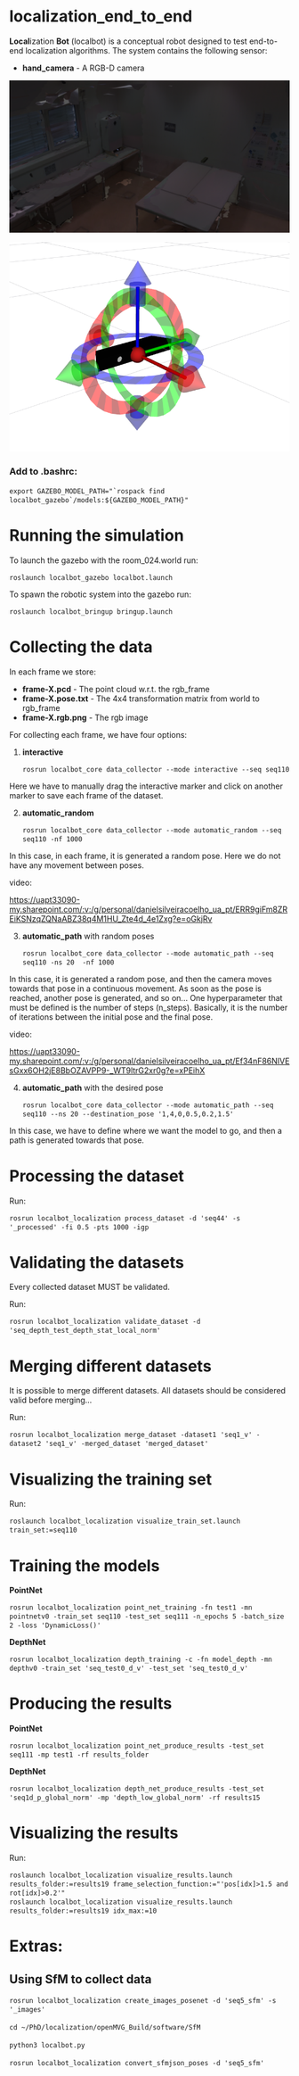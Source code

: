 # localization_end_to_end

**Local**ization **Bot** (localbot) is a conceptual robot designed to test end-to-end localization algorithms. The system contains the following sensor:

- **hand_camera** - A RGB-D camera

![localbot_gazebo](docs/img/gazebo.png)

![localbot_gazebo](docs/img/rviz.png)


### Add to .bashrc:

```
export GAZEBO_MODEL_PATH="`rospack find localbot_gazebo`/models:${GAZEBO_MODEL_PATH}"
```

# Running the simulation

To launch the gazebo with the room_024.world run:

    roslaunch localbot_gazebo localbot.launch

To spawn the robotic system into the gazebo run:

    roslaunch localbot_bringup bringup.launch

# Collecting the data

In each frame we store:

- **frame-X.pcd** - The point cloud w.r.t. the rgb_frame
- **frame-X.pose.txt** - The 4x4 transformation matrix from world to rgb_frame
- **frame-X.rgb.png** - The rgb image

For collecting each frame, we have four options:

1.  **interactive**

        rosrun localbot_core data_collector --mode interactive --seq seq110

Here we have to manually drag the interactive marker and click on another marker to save each frame of the dataset.

2.  **automatic_random**

        rosrun localbot_core data_collector --mode automatic_random --seq seq110 -nf 1000

In this case, in each frame, it is generated a random pose. Here we do not have any movement between poses.

video:

https://uapt33090-my.sharepoint.com/:v:/g/personal/danielsilveiracoelho_ua_pt/ERR9giFm8ZREiKSNzqZQNaABZ38q4M1HU_Zte4d_4e1Zxg?e=oGkjRv

3.  **automatic_path** with random poses 

        rosrun localbot_core data_collector --mode automatic_path --seq seq110 -ns 20  -nf 1000

In this case, it is generated a random pose, and then the camera moves towards that pose in a continuous movement. As soon as the pose is reached, another pose is generated, and so on... One hyperparameter that must be defined is the number of steps (n_steps). Basically, it is the number of iterations between the initial pose and the final pose. 

video: 

https://uapt33090-my.sharepoint.com/:v:/g/personal/danielsilveiracoelho_ua_pt/Ef34nF86NIVEsGxx6OH2jE8BbOZAVPP9-_WT9ltrG2xr0g?e=xPEihX


4.  **automatic_path** with the desired pose 

        rosrun localbot_core data_collector --mode automatic_path --seq seq110 --ns 20 --destination_pose '1,4,0,0.5,0.2,1.5'

In this case, we have to define where we want the model to go, and then a path is generated towards that pose. 



# Processing the dataset

Run:

    rosrun localbot_localization process_dataset -d 'seq44' -s '_processed' -fi 0.5 -pts 1000 -igp


# Validating the datasets

Every collected dataset MUST be validated.

Run:

    rosrun localbot_localization validate_dataset -d 'seq_depth_test_depth_stat_local_norm'

# Merging different datasets

It is possible to merge different datasets. All datasets should be considered valid before merging...

Run:

    rosrun localbot_localization merge_dataset -dataset1 'seq1_v' -dataset2 'seq1_v' -merged_dataset 'merged_dataset'


# Visualizing the training set

Run:

    roslaunch localbot_localization visualize_train_set.launch train_set:=seq110


# Training the models

**PointNet**

    rosrun localbot_localization point_net_training -fn test1 -mn pointnetv0 -train_set seq110 -test_set seq111 -n_epochs 5 -batch_size 2 -loss 'DynamicLoss()'

**DepthNet**

    rosrun localbot_localization depth_training -c -fn model_depth -mn depthv0 -train_set 'seq_test0_d_v' -test_set 'seq_test0_d_v'


# Producing the results

**PointNet**

    rosrun localbot_localization point_net_produce_results -test_set seq111 -mp test1 -rf results_folder

**DepthNet**

    rosrun localbot_localization depth_net_produce_results -test_set 'seq1d_p_global_norm' -mp 'depth_low_global_norm' -rf results15

# Visualizing the results

Run:

    roslaunch localbot_localization visualize_results.launch results_folder:=results19 frame_selection_function:="'pos[idx]>1.5 and rot[idx]>0.2'"
    roslaunch localbot_localization visualize_results.launch results_folder:=results19 idx_max:=10


# Extras:
## Using SfM to collect data

    rosrun localbot_localization create_images_posenet -d 'seq5_sfm' -s '_images'

    cd ~/PhD/localization/openMVG_Build/software/SfM

    python3 localbot.py

    rosrun localbot_localization convert_sfmjson_poses -d 'seq5_sfm'